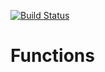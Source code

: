 [![Build Status](https://travis-ci.org/GameReplays/Functions.svg?branch=1.0)](https://travis-ci.org/GameReplays/Functions)
# Functions
